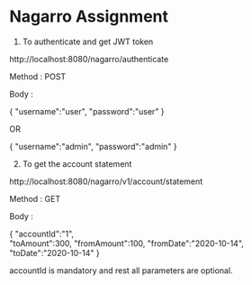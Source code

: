 # Nagarro Assignment


1) To authenticate and get JWT token 

http://localhost:8080/nagarro/authenticate

Method : POST

Body :

{
    "username":"user",
    "password":"user"
}

OR 

{
    "username":"admin",
    "password":"admin"
}


2) To get the account statement 

http://localhost:8080/nagarro/v1/account/statement

Method : GET 

Body :

{
    "accountId":"1",  
    "toAmount":300,
    "fromAmount":100,
    "fromDate":"2020-10-14",
    "toDate":"2020-10-14"
}

accountId is mandatory and rest all parameters are optional.



